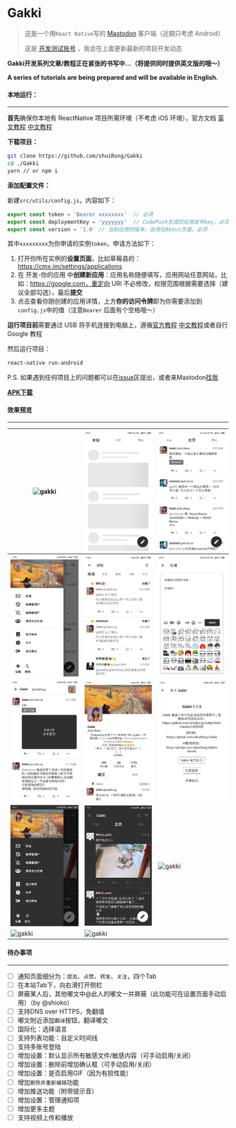 # Gakki

> 这是一个用`React Native`写的 [Mastodon](https://joinmastodon.org/) 客户端（近期只考虑 Android）
>
> 这是 [开发测试账号](https://cmx.im/web/accounts/81232) ，我会在上面更新最新的项目开发动态



**Gakki开发系列文章/教程正在紧张的书写中...（将提供同时提供英文版的哦～）**

**A series of tutorials are being prepared and will be available in English.**


#### 本地运行：

---

**首先**确保你本地有 ReactNative 项目所需环境（不考虑 iOS 环境），官方文档 [英文教程](https://facebook.github.io/react-native/docs/getting-started) [中文教程](https://reactnative.cn/docs/0.51/getting-started/)

**下载项目：**

```bash
git clone https://github.com/shuiRong/Gakki
cd ./Gakki
yarn // or npm i
```



**添加配置文件：**

新建`src/utils/config.js`，内容如下：

```javascript
export const token = 'Bearer xxxxxxxx'  // 必须
export const deploymentKey = 'yyyyyyy'  // CodePush生成的应用发布key，必须，更多详情自行查文档
export const version = '1.0' // 当前应用的版本，会用在About页面，必须
```

其中`xxxxxxxxx`为你申请的实例`token`，申请方法如下：

1. 打开你所在实例的**设置页面**，比如草莓县的：https://cmx.im/settings/applications
2. 在 开发-你的应用 中**创建新应用**：应用名称随便填写，应用网站任意网站，比如：https://google.com，重定向 URI 不必修改，权限范围根据需要选择（建议全部勾选），最后**提交**
3. 点击查看你刚创建的应用详情，上方**你的访问令牌**即为你需要添加到`config.js`中的值（注意`Bearer` 后面有个空格哦～）



**运行项目前**需要通过 USB 将手机连接到电脑上，遵循[官方教程](https://facebook.github.io/react-native/docs/running-on-device) [中文教程](https://reactnative.cn/docs/0.51/getting-started/)或者自行 Google 教程

然后运行项目：

```bash
react-native run-android
```

P.S. 如果遇到任何项目上的问题都可以在[issue](https://github.com/shuiRong/Gakki/issues)区提出，或者来Mastodon[找我](https://cmx.im/web/accounts/81232)


**[APK下载](https://github.com/shuiRong/Gakki/releases/download/v1.0/Gakki.apk)**

#### 效果预览

---
| ![gakki](./preview/1.png) | ![gakki](./preview/2.png) |![gakki](./preview/3.png)  |
|-|-|-|
|  ![gakki](./preview/4.png)   |   ![gakki](./preview/5.png)   |   ![gakki](./preview/6.png)   |
|   ![gakki](./preview/7.png)   | ![gakki](./preview/8.png)     |   ![gakki](./preview/9.png)    |
|  ![gakki](./preview/10.png)    |  ![gakki](./preview/11.png)    |  ![gakki](./preview/12.png)    |
|![gakki](./preview/13.png) | ![gakki](./preview/14.png)| |






#### 待办事项

---

- [ ] 通知页面细分为：`提及`、`点赞`、`转发`、`关注`，四个Tab
- [ ] 在本站Tab下，向右滑打开侧栏
- [ ] 屏蔽某人后，其他嘟文中@此人的嘟文一并屏蔽（此功能可在设置页面手动启用）（by @shioko）
- [ ] 支持DNS over HTTPS，免翻墙
- [ ] 嘟文附近添加`翻译`按钮，翻译嘟文
- [ ] 国际化：选择语言
- [ ] 支持列表功能：自定义时间线
- [ ] 支持多账号登陆
- [ ] 增加设置：默认显示所有敏感文件/敏感内容（可手动启用/关闭）
- [ ] 增加设置：删除前增加确认框（可手动启用/关闭）
- [ ] 增加设置：是否启用GIF（因为有损性能）
- [ ] 增加`删除并重新编辑`功能
- [ ] 增加推送功能（附带提示音）
- [ ] 增加设置：管理通知项
- [ ] 增加更多主题
- [ ] 支持视频上传和播放
